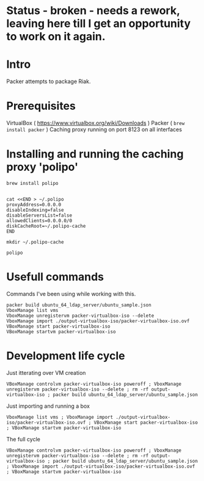 # Status - broken - needs a rework, leaving here till I get an opportunity to work on it again.

# Intro 

Packer attempts to package Riak.

# Prerequisites

VirtualBox ( https://www.virtualbox.org/wiki/Downloads  )
Packer ( `brew install packer` )
Caching proxy running on port 8123 on all interfaces


# Installing and running the caching proxy 'polipo'

```
brew install polipo


cat <<END > ~/.polipo
proxyAddress=0.0.0.0
disableIndexing=false
disableServersList=false
allowedClients=0.0.0.0/0
diskCacheRoot=~/.polipo-cache
END

mkdir ~/.polipo-cache

polipo 
```

# Usefull commands

Commands I've been using while working with this.

    packer build ubuntu_64_ldap_server/ubuntu_sample.json
    VboxManage list vms
    VboxManage unregistervm packer-virtualbox-iso --delete
    VboxManage import ./output-virtualbox-iso/packer-virtualbox-iso.ovf
    VBoxManage start packer-virtualbox-iso
    VBoxManage startvm packer-virtualbox-iso

# Development life cycle

Just itterating over VM creation

```
VBoxManage controlvm packer-virtualbox-iso poweroff ; VboxManage unregistervm packer-virtualbox-iso --delete ; rm -rf output-virtualbox-iso ; packer build ubuntu_64_ldap_server/ubuntu_sample.json
```

Just importing and running a box 

```
VboxManage list vms ; VboxManage import ./output-virtualbox-iso/packer-virtualbox-iso.ovf ; VBoxManage start packer-virtualbox-iso ; VBoxManage startvm packer-virtualbox-iso
```

The full cycle

```
VBoxManage controlvm packer-virtualbox-iso poweroff ; VboxManage unregistervm packer-virtualbox-iso --delete ; rm -rf output-virtualbox-iso ; packer build ubuntu_64_ldap_server/ubuntu_sample.json ; VboxManage import ./output-virtualbox-iso/packer-virtualbox-iso.ovf ; VBoxManage startvm packer-virtualbox-iso
```

